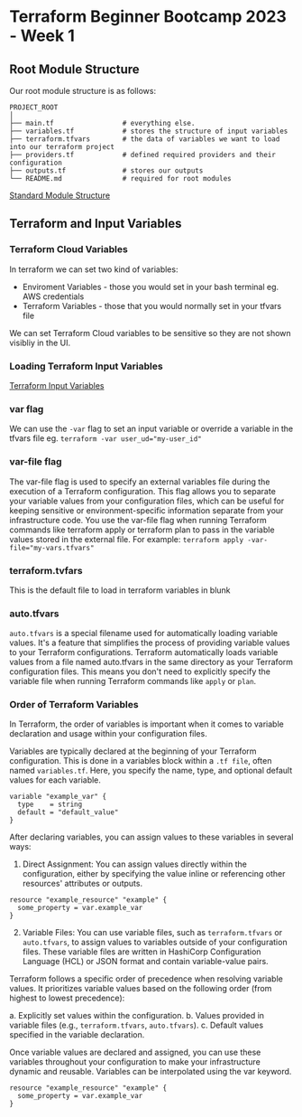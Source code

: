 # Terraform Beginner Bootcamp 2023 - Week 1

## Root Module Structure

Our root module structure is as follows:
```
PROJECT_ROOT
│
├── main.tf                 # everything else.
├── variables.tf            # stores the structure of input variables
├── terraform.tfvars        # the data of variables we want to load into our terraform project
├── providers.tf            # defined required providers and their configuration
├── outputs.tf              # stores our outputs
└── README.md               # required for root modules

```
[Standard Module Structure](https://developer.hashicorp.com/terraform/language/modules/develop/structure)

## Terraform and Input Variables

### Terraform Cloud Variables

In terraform we can set two kind of variables:

- Enviroment Variables - those you would set in your bash terminal eg. AWS credentials
- Terraform Variables - those that you would normally set in your tfvars file
  
We can set Terraform Cloud variables to be sensitive so they are not shown visibliy in the UI.

### Loading Terraform Input Variables

[Terraform Input Variables](https://developer.hashicorp.com/terraform/language/values/variables)

### var flag
We can use the `-var` flag to set an input variable or override a variable in the tfvars file eg. `terraform -var user_ud="my-user_id"`

### var-file flag
The var-file flag is used to specify an external variables file during the execution of a Terraform configuration. This flag allows you to separate your variable values from your configuration files, which can be useful for keeping sensitive or environment-specific information separate from your infrastructure code. You use the var-file flag when running Terraform commands like terraform apply or terraform plan to pass in the variable values stored in the external file. For example: `terraform apply -var-file="my-vars.tfvars"`

### terraform.tvfars
This is the default file to load in terraform variables in blunk

### auto.tfvars
`auto.tfvars` is a special filename used for automatically loading variable values. It's a feature that simplifies the process of providing variable values to your Terraform configurations. Terraform automatically loads variable values from a file named auto.tfvars in the same directory as your Terraform configuration files. This means you don't need to explicitly specify the variable file when running Terraform commands like `apply` or `plan`.

### Order of Terraform Variables
In Terraform, the order of variables is important when it comes to variable declaration and usage within your configuration files.

Variables are typically declared at the beginning of your Terraform configuration. This is done in a variables block within a `.tf file`, often named `variables.tf`. Here, you specify the name, type, and optional default values for each variable.
```
variable "example_var" {
  type    = string
  default = "default_value"
}
```
After declaring variables, you can assign values to these variables in several ways:

1. Direct Assignment: You can assign values directly within the configuration, either by specifying the value inline or referencing other resources' attributes or outputs.
```
resource "example_resource" "example" {
  some_property = var.example_var
}
```
2. Variable Files: You can use variable files, such as `terraform.tfvars` or `auto.tfvars`, to assign values to variables outside of your configuration files. These variable files are written in HashiCorp Configuration Language (HCL) or JSON format and contain variable-value pairs.

Terraform follows a specific order of precedence when resolving variable values. It prioritizes variable values based on the following order (from highest to lowest precedence):

a. Explicitly set values within the configuration.
b. Values provided in variable files (e.g., `terraform.tfvars`, `auto.tfvars`).
c. Default values specified in the variable declaration.

Once variable values are declared and assigned, you can use these variables throughout your configuration to make your infrastructure dynamic and reusable. Variables can be interpolated using the var keyword.
```
resource "example_resource" "example" {
  some_property = var.example_var
}
```
